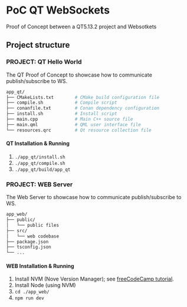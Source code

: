 # PoC QT WebSockets

Proof of Concept between a QT5.13.2 project and Websotkets

## Project structure

### PROJECT: QT Hello World

The QT Proof of Concept to showcase how to communicate publish/subscribe to WS.

```bash
app_qt/
├── CMakeLists.txt        # CMake build configuration file
├── compile.sh            # Compile script
├── conanfile.txt         # Conan dependency configuration
├── install.sh            # Install script
├── main.cpp              # Main C++ source file
├── main.qml              # QML user interface file
└── resources.qrc         # Qt resource collection file
```

#### QT Installation & Running

1. `./app_qt/install.sh`
2. `./app_qt/compile.sh`
3. `./app_qt/build/app_qt`

### PROJECT: WEB Server

The Web Server to showcase how to communicate publish/subscribe to WS.

```bash
app_web/
├── public/
│   └── public files
├── src/
│   └── web codebase
├── package.json
├── tsconfig.json
└── ...
```

#### WEB Installation & Running

1. Install NVM (Nove Version Manager); see [freeCodeCamp tutorial](https://www.freecodecamp.org/news/node-version-manager-nvm-install-guide/).
2. Install Node (using NVM)
3. `cd ./app_web/`
4. `npm run dev`
